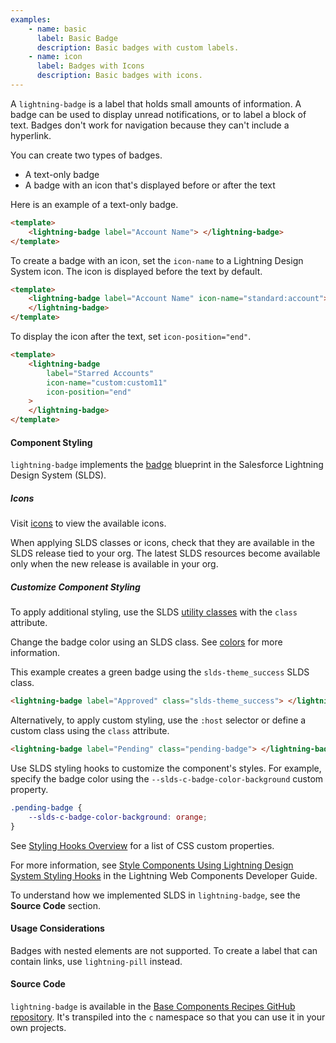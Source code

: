 ```yaml
---
examples:
    - name: basic
      label: Basic Badge
      description: Basic badges with custom labels.
    - name: icon
      label: Badges with Icons
      description: Basic badges with icons.
---
```


A `lightning-badge` is a label that holds small amounts of information. A
badge can be used to display unread notifications, or to label a block of
text. Badges don't work for navigation because they can't include a hyperlink.

You can create two types of badges.

-   A text-only badge
-   A badge with an icon that's displayed before or after the text

Here is an example of a text-only badge.

```html
<template>
    <lightning-badge label="Account Name"> </lightning-badge>
</template>
```

To create a badge with an icon, set the `icon-name` to a Lightning Design System icon. The icon is displayed before the text by default.

```html
<template>
    <lightning-badge label="Account Name" icon-name="standard:account">
    </lightning-badge>
</template>
```

To display the icon after the text, set `icon-position="end"`.

```html
<template>
    <lightning-badge
        label="Starred Accounts"
        icon-name="custom:custom11"
        icon-position="end"
    >
    </lightning-badge>
</template>
```

#### Component Styling

`lightning-badge` implements the
[badge](https://www.lightningdesignsystem.com/components/badges/) blueprint in the Salesforce Lightning Design System (SLDS).

##### Icons

Visit [icons](https://lightningdesignsystem.com/icons) to view the available icons.

When applying SLDS classes or icons, check that they are
available in the SLDS release tied to your org. The latest
SLDS resources become available only when the new release
is available in your org.

##### Customize Component Styling

To apply additional styling, use the SLDS [utility classes](https://www.lightningdesignsystem.com/utilities/alignment) with the `class` attribute.

Change the badge color using an SLDS class.
See [colors](https://www.lightningdesignsystem.com/components/badges/#Colors) for more information.

This example creates a green badge using the `slds-theme_success` SLDS class.

```html
<lightning-badge label="Approved" class="slds-theme_success"> </lightning-badge>
```

Alternatively, to apply custom styling, use the `:host` selector or define a custom class using the `class` attribute.

```html
<lightning-badge label="Pending" class="pending-badge"> </lightning-badge>
```

Use SLDS styling hooks to customize the component's styles. For example, specify the badge color using the `--slds-c-badge-color-background` custom property.

```css
.pending-badge {
    --slds-c-badge-color-background: orange;
}
```

See [Styling Hooks Overview](https://www.lightningdesignsystem.com/components/badges/#Styling-Hooks-Overview) for a list of CSS custom properties.

For more information, see [Style Components Using Lightning Design System Styling Hooks](https://developer.salesforce.com/docs/platform/lwc/guide/create-components-css-custom-properties) in the Lightning Web Components Developer Guide.

To understand how we implemented SLDS in `lightning-badge`, see the **Source Code** section.

#### Usage Considerations

Badges with nested elements are not supported. To create a label that can contain links, use `lightning-pill` instead.

#### Source Code

`lightning-badge` is available in the [Base Components Recipes GitHub repository](https://github.com/salesforce/base-components-recipes#documentation). It's transpiled into the `c` namespace so that you can use it in your own projects.
